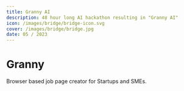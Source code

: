 ```yaml
---
title: Granny AI
description: 48 hour long AI hackathon resulting in "Granny AI"
icon: /images/bridge/bridge-icon.svg
cover: /images/bridge/bridge.jpg
date: 05 / 2023
---
```


# Granny

Browser based job page creator for Startups and SMEs.
